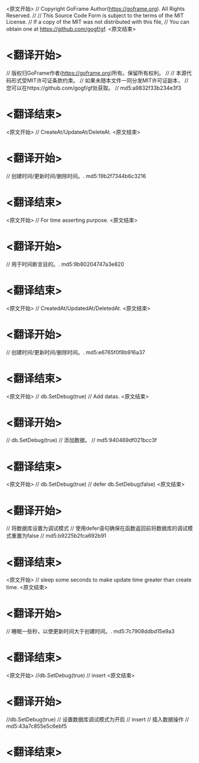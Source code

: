
<原文开始>
// Copyright GoFrame Author(https://goframe.org). All Rights Reserved.
//
// This Source Code Form is subject to the terms of the MIT License.
// If a copy of the MIT was not distributed with this file,
// You can obtain one at https://github.com/gogf/gf.
<原文结束>

# <翻译开始>
// 版权归GoFrame作者(https://goframe.org)所有。保留所有权利。
//
// 本源代码形式受MIT许可证条款约束。
// 如果未随本文件一同分发MIT许可证副本，
// 您可以在https://github.com/gogf/gf处获取。
// md5:a9832f33b234e3f3
# <翻译结束>


<原文开始>
// CreateAt/UpdateAt/DeleteAt.
<原文结束>

# <翻译开始>
// 创建时间/更新时间/删除时间。. md5:19b2f7344b6c3216
# <翻译结束>


<原文开始>
// For time asserting purpose.
<原文结束>

# <翻译开始>
// 用于时间断言目的。. md5:9b80204747a3e820
# <翻译结束>


<原文开始>
// CreatedAt/UpdatedAt/DeletedAt.
<原文结束>

# <翻译开始>
// 创建时间/更新时间/删除时间。. md5:e6765f0f8b916a37
# <翻译结束>


<原文开始>
	// db.SetDebug(true)
	// Add datas.
<原文结束>

# <翻译开始>
// db.SetDebug(true)
// 添加数据。
// md5:940469df021bcc3f
# <翻译结束>


<原文开始>
	// db.SetDebug(true)
	// defer db.SetDebug(false)
<原文结束>

# <翻译开始>
// 将数据库设置为调试模式
// 使用defer语句确保在函数返回前将数据库的调试模式重置为false
// md5:b9225b2fca692b91
# <翻译结束>


<原文开始>
// sleep some seconds to make update time greater than create time.
<原文结束>

# <翻译开始>
// 睡眠一些秒，以使更新时间大于创建时间。. md5:7c7908ddbd15e9a3
# <翻译结束>


<原文开始>
	//db.SetDebug(true)
	// insert
<原文结束>

# <翻译开始>
//db.SetDebug(true) // 设置数据库调试模式为开启
// insert // 插入数据操作
// md5:43a7c855e5c6ebf5
# <翻译结束>

